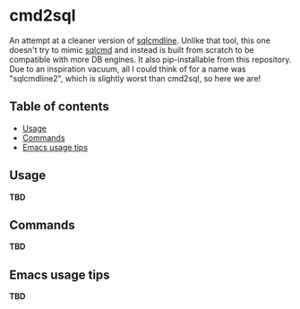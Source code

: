# cmd2sql

An attempt at a cleaner version of [sqlcmdline](https://github.com/sebasmonia/sqlcmdline/). Unlike that tool, this one doesn't try to mimic [sqlcmd](https://docs.microsoft.com/en-us/sql/tools/sqlcmd-utility) and instead is built from scratch to be compatible with more DB engines. It also pip-installable from this repository.  
Due to an inspiration vacuum, all I could think of for a name was "sqlcmdline2", which is slightly worst than cmd2sql, so here we are!

## Table of contents

<!--ts-->

   * [Usage](#usage)
   * [Commands](#comands)
   * [Emacs usage tips](#emacs-usage-tips)

<!--te-->


## Usage

**TBD**  

## Commands

**TBD**  

## Emacs usage tips

**TBD**  

